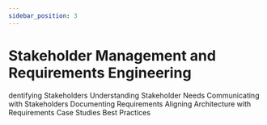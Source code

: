 ```yaml
---
sidebar_position: 3
---
```


# Stakeholder Management and Requirements Engineering

dentifying Stakeholders
Understanding Stakeholder Needs
Communicating with Stakeholders
Documenting Requirements
Aligning Architecture with Requirements
Case Studies
Best Practices